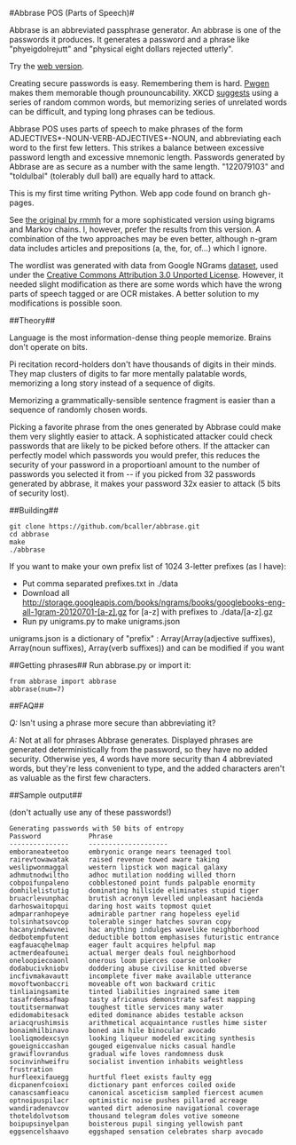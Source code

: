 #Abbrase POS (Parts of Speech)#

Abbrase is an abbreviated passphrase generator. An abbrase is one of the passwords it produces. It generates a password and a phrase like "phyeigdolrejutt" and "physical eight dollars rejected utterly".

Try the [web version](http://bcaller.github.io/abbrase).

Creating secure passwords is easy. Remembering them is hard. [Pwgen](http://sourceforge.net/projects/pwgen/) makes them memorable though prounouncability. XKCD [suggests](http://xkcd.com/936/) using a series of random common words, but memorizing series of unrelated words can be difficult, and typing long phrases can be tedious.

Abbrase POS uses parts of speech to make phrases of the form ADJECTIVES*-NOUN-VERB-ADJECTIVES*-NOUN, and abbreviating each word to the first few letters. This strikes a balance between excessive password length and excessive mnemonic length. Passwords generated by Abbrase are as secure as a number with the same length. "122079103" and "toldulbal" (tolerably dull ball) are equally hard to attack.

This is my first time writing Python. Web app code found on branch gh-pages.

See [the original by rmmh](http://rmmh.github.io/abbrase) for a more sophisticated version using bigrams and Markov chains. I, however, prefer the results from this version. A combination of the two approaches may be even better, although n-gram data includes articles and prepositions (a, the, for, of…) which I ignore.

The wordlist was generated with data from Google NGrams [dataset](http://storage.googleapis.com/books/ngrams/books/datasetsv2.html), used under the [Creative Commons Attribution 3.0 Unported License](http://creativecommons.org/licenses/by/3.0/). However, it needed slight modification as there are some words which have the wrong parts of speech tagged or are OCR mistakes. A better solution to my modifications is possible soon.

##Theory##

Language is the most information-dense thing people memorize. Brains don't operate on bits.

Pi recitation record-holders don't have thousands of digits in their minds. They map clusters of digits to far more mentally palatable words, memorizing a long story instead of a sequence of digits.

Memorizing a grammatically-sensible sentence fragment is easier than a sequence of randomly chosen words.

Picking a favorite phrase from the ones generated by Abbrase could make them very slightly easier to attack. A sophisticated attacker could check passwords that are likely to be picked before others. If the attacker can perfectly model which passwords you would prefer, this reduces the security of your password in a proportioanl amount to the number of passwords you selected it from -- if you picked from 32 passwords generated by abbrase, it makes your password 32x easier to attack (5 bits of security lost).

##Building##

    git clone https://github.com/bcaller/abbrase.git
    cd abbrase
    make
    ./abbrase
    
If you want to make your own prefix list of 1024 3-letter prefixes (as I have):

* Put comma separated prefixes.txt in ./data
* Download all http://storage.googleapis.com/books/ngrams/books/googlebooks-eng-all-1gram-20120701-[a-z].gz for [a-z] with prefixes to ./data/[a-z].gz
* Run py unigrams.py to make unigrams.json

unigrams.json is a dictionary of "prefix" : Array(Array(adjective suffixes), Array(noun suffixes), Array(verb suffixes)) and can be modified if you want

##Getting phrases##
Run abbrase.py or import it:

    from abbrase import abbrase
    abbrase(num=7)


##FAQ##

*Q:* Isn't using a phrase more secure than abbreviating it?

*A:* Not at all for phrases Abbrase generates. Displayed phrases are generated deterministically from the password, so they have no added security. Otherwise yes, 4 words have more security than 4 abbreviated words, but they're less convenient to type, and the added characters aren't as valuable as the first few characters.

##Sample output##

(don't actually use any of these passwords!)

    Generating passwords with 50 bits of entropy
    Password            Phrase
    ---------------     --------------------
	emboraneateetoo		embryonic orange nears teenaged tool
	rairevtowawatak		raised revenue towed aware taking
	weslipwonmaggal		western lipstick won magical galaxy
	adhmutnodwiltho		adhoc mutilation nodding willed thorn
	cobpoifunpaleno		cobblestoned point funds palpable enormity
	domhilelistutig		dominating hillside eliminates stupid tiger
	bruacrlevunphac		brutish acronym levelled unpleasant hacienda
	darhoswaitopqui		daring host waits topmost quiet
	admparranhopeye		admirable partner rang hopeless eyelid
	tolsinhatsovcop		tolerable singer hatches sovran copy
	hacanyindwavnei		hac anything indulges wavelike neighborhood
	dedbotempfutent		deductible bottom emphasises futuristic entrance
	eagfauacqhelmap		eager fault acquires helpful map
	actmerdeafounei		actual merger deals foul neighborhood
	oneloopiecoaonl		onerous loom pierces coarse onlooker
	dodabucivkniobv		doddering abuse civilise knitted obverse
	incfivmakavautt		incomplete fiver make available utterance
	movoftwonbaccri		moveable oft won backward critic
	tinliaingsamite		tinted liabilities ingrained same item
	tasafrdemsafmap		tasty africanus demonstrate safest mapping
	toutitsermanwat		toughest title services many water
	edidomabitesack		edited dominance abides testable ackson
	ariacqrushimsis		arithmetical acquaintance rustles hime sister
	bonaimhilbinavo		boned aim hile binocular avocado
	looliqmodexcsyn		looking liqueur modeled exciting synthesis
	goueigniccashan		gouged eigenvalue nicks casual handle
	grawiflovrandus		gradual wife loves randomness dusk
	socinvinhweifru		socialist invention inhabits weightless frustration
	hurfleexifauegg		hurtful fleet exists faulty egg
	dicpanenfcoioxi		dictionary pant enforces coiled oxide
	canascsamfieacu		canonical asceticism sampled fiercest acumen
	optnoipuspilacr		optimistic noise pushes pillared acreage
	wandiradenavcov		wanted dirt adenosine navigational coverage
	thoteldolvotsom		thousand telegram doles votive someone
	boipupsinyelpan		boisterous pupil singing yellowish pant
	eggsencelshaavo		eggshaped sensation celebrates sharp avocado
